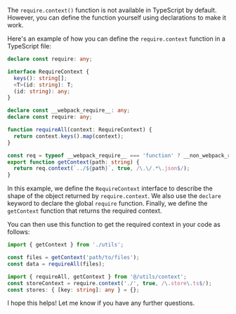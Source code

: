 The `require.context()` function is not available in TypeScript by default. However, you can define the function yourself using declarations to make it work.

Here's an example of how you can define the `require.context` function in a TypeScript file:

```typescript
declare const require: any;

interface RequireContext {
  keys(): string[];
  <T>(id: string): T;
  (id: string): any;
}

declare const __webpack_require__: any;
declare const require: any;

function requireAll(context: RequireContext) {
  return context.keys().map(context);
}

const req = typeof __webpack_require__ === 'function' ? __non_webpack_require__ : require;
export function getContext(path: string) {
  return req.context(`../${path}`, true, /\.\/.*\.json$/);
}
```

In this example, we define the `RequireContext` interface to describe the shape of the object returned by `require.context`. We also use the `declare` keyword to declare the global `require` function. Finally, we define the `getContext` function that returns the required context.

You can then use this function to get the required context in your code as follows:

```typescript
import { getContext } from './utils';

const files = getContext('path/to/files');
const data = requireAll(files);
```

```ts
import { requireAll, getContext } from '@/utils/context';
const storeContext = require.context('./', true, /\.store\.ts$/);
const stores: { [key: string]: any } = {};
```


I hope this helps! Let me know if you have any further questions.